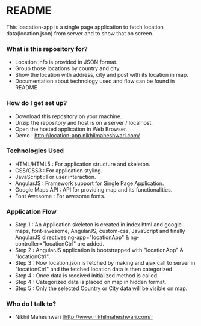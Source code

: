 # README #

This loacation-app is a single page application to fetch location data(location.json) from server and to show that on screen.

### What is this repository for? ###

* Location info is provided in JSON format.
* Group those locations by country and city.
* Show the location with address, city and post with its location in map.
* Documentation about technology used and flow can be found in README

### How do I get set up? ###

* Download this repository on your machine.
* Unzip the repository and host is on a server / localhost.
* Open the hosted application in Web Browser.
* Demo : http://location-app.nikhilmaheshwari.com/

### Technologies Used ###

* HTML/HTML5 : For application structure and skeleton.
* CSS/CSS3 : For application styling.
* JavaScript : For user interaction.
* AngularJS : Framework support for Single Page Application.
* Google Maps API : API for providing map and its functionalities.
* Font Awesome : For awesome fonts.

### Application Flow ###

* Step 1 : An Application skeleton is created in index.html and google-maps, font-awesome, AngularJS, custom-css, JavaScript and finally AngularJS directives ng-app="locationApp" & ng-controller="locationCtrl" are added.
* Step 2 : AngularJS application is bootstrapped with "locationApp" & "locationCtrl".
* Step 3 : Now location.json is fetched by making and ajax call to server in "locationCtrl" and the fetched location data is then categorized
* Step 4 : Once data is received initialized method is called.
* Step 4 : Categorized data is placed on map in hidden format.
* Step 5 : Only the selected Country or City data will be visible on map.
 
### Who do I talk to? ###

* Nikhil Maheshwari [http://www.nikhilmaheshwari.com/]
